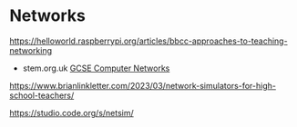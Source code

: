 Networks
========

https://helloworld.raspberrypi.org/articles/bbcc-approaches-to-teaching-networking


* stem.org.uk [GCSE Computer Networks](https://www.stem.org.uk/resources/community/collection/399693/gcse-computer-networks)


https://www.brianlinkletter.com/2023/03/network-simulators-for-high-school-teachers/


https://studio.code.org/s/netsim/
